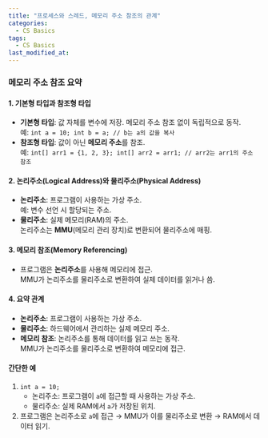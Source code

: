 ```yaml
---
title: "프로세스와 스레드, 메모리 주소 참조의 관계"
categories:
  - CS Basics
tags:
  - CS Basics
last_modified_at:
---
```


### 메모리 주소 참조 요약

#### 1. 기본형 타입과 참조형 타입
- **기본형 타입**: 값 자체를 변수에 저장. 메모리 주소 참조 없이 독립적으로 동작.  
  예: `int a = 10; int b = a; // b는 a의 값을 복사`
- **참조형 타입**: 값이 아닌 **메모리 주소**를 참조.  
  예: `int[] arr1 = {1, 2, 3}; int[] arr2 = arr1; // arr2는 arr1의 주소 참조`

#### 2. 논리주소(Logical Address)와 물리주소(Physical Address)
- **논리주소**: 프로그램이 사용하는 가상 주소.  
  예: 변수 선언 시 할당되는 주소.
- **물리주소**: 실제 메모리(RAM)의 주소.  
  논리주소는 **MMU**(메모리 관리 장치)로 변환되어 물리주소에 매핑.

#### 3. 메모리 참조(Memory Referencing)
- 프로그램은 **논리주소**를 사용해 메모리에 접근.  
  MMU가 논리주소를 물리주소로 변환하여 실제 데이터를 읽거나 씀.

#### 4. 요약 관계
- **논리주소**: 프로그램이 사용하는 가상 주소.  
- **물리주소**: 하드웨어에서 관리하는 실제 메모리 주소.  
- **메모리 참조**: 논리주소를 통해 데이터를 읽고 쓰는 동작.  
  MMU가 논리주소를 물리주소로 변환하여 메모리에 접근.

#### 간단한 예
1. `int a = 10;`  
   - 논리주소: 프로그램이 `a`에 접근할 때 사용하는 가상 주소.
   - 물리주소: 실제 RAM에서 `a`가 저장된 위치.
2. 프로그램은 논리주소로 `a`에 접근 → MMU가 이를 물리주소로 변환 → RAM에서 데이터 읽기.
